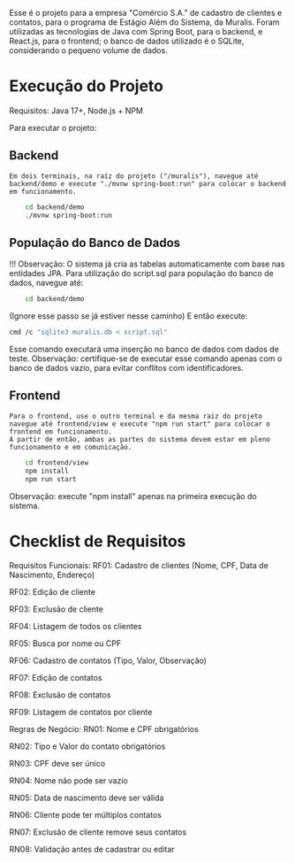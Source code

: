 Esse é o projeto para a empresa "Comércio S.A." de cadastro de clientes e contatos, para o programa de Estágio Além do Sistema, da Muralis.
Foram utilizadas as tecnologias de Java com Spring Boot, para o backend, e React.js, para o frontend; o banco de dados utilizado é o SQLite, considerando o pequeno volume de dados.

# Execução do Projeto
Requisitos: Java 17+, Node.js + NPM

Para executar o projeto:
## Backend
    Em dois terminais, na raíz do projeto ("/muralis"), navegue até backend/demo e execute "./mvnw spring-boot:run" para colocar o backend em funcionamento.
```sh
    cd backend/demo
    ./mvnw spring-boot:run
```
## População do Banco de Dados
!!! Observação:
O sistema já cria as tabelas automaticamente com base nas entidades JPA.
Para utilização do script.sql para população do banco de dados, navegue até:

```sh
    cd backend/demo
```
(Ignore esse passo se já estiver nesse caminho)
E então execute:

```sh
cmd /c "sqlite3 muralis.db < script.sql"
```
Esse comando executará uma inserção no banco de dados com dados de teste.
Observação: certifique-se de executar esse comando apenas com o banco de dados vazio, para evitar conflitos com identificadores.

## Frontend
    Para o frontend, use o outro terminal e da mesma raiz do projeto navegue até frontend/view e execute "npm run start" para colocar o frontend em funcionamento.
    A partir de então, ambas as partes do sistema devem estar em pleno funcionamento e em comunicação.
```sh
    cd frontend/view
    npm install
    npm run start
```
Observação: execute "npm install" apenas na primeira execução do sistema.

# Checklist de Requisitos
Requisitos Funcionais:
 RF01: Cadastro de clientes (Nome, CPF, Data de Nascimento, Endereço)

 RF02: Edição de cliente

 RF03: Exclusão de cliente

 RF04: Listagem de todos os clientes

 RF05: Busca por nome ou CPF

 RF06: Cadastro de contatos (Tipo, Valor, Observação)

 RF07: Edição de contatos

 RF08: Exclusão de contatos

 RF09: Listagem de contatos por cliente

Regras de Negócio:
 RN01: Nome e CPF obrigatórios

 RN02: Tipo e Valor do contato obrigatórios

 RN03: CPF deve ser único

 RN04: Nome não pode ser vazio

 RN05: Data de nascimento deve ser válida

 RN06: Cliente pode ter múltiplos contatos

 RN07: Exclusão de cliente remove seus contatos

 RN08: Validação antes de cadastrar ou editar